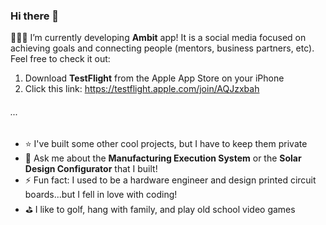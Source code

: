 ### Hi there 👋

👨🏼‍💻 I’m currently developing **Ambit** app! It is a social media focused on achieving goals and connecting people (mentors, business partners, etc). Feel free to check it out:
  1. Download **TestFlight** from the Apple App Store on your iPhone
  2. Click this link: https://testflight.apple.com/join/AQJzxbah
###### ...
- ⭐️ I've built some other cool projects, but I have to keep them private
- 💬 Ask me about the **Manufacturing Execution System** or the **Solar Design Configurator** that I built!
- ⚡ Fun fact: I used to be a hardware engineer and design printed circuit boards...but I fell in love with coding!
- ⛳️ I like to golf, hang with family, and play old school video games

<!--
**chadwhittaker/chadwhittaker** is a ✨ _special_ ✨ repository because its `README.md` (this file) appears on your GitHub profile.

Here are some ideas to get you started:

- 🔭 I’m currently working on ...
- 🌱 I’m currently learning ...
- 👯 I’m looking to collaborate on ...
- 🤔 I’m looking for help with ...
- 💬 Ask me about ...
- 📫 How to reach me: ...
- 😄 Pronouns: ...
- ⚡ Fun fact: ...
-->
